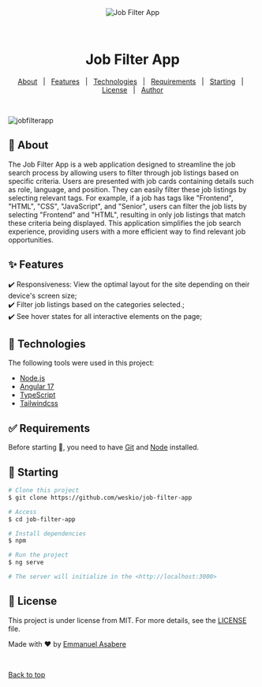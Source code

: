<div align="center" id="top"> 
  <img src="./.github/app.gif" alt="Job Filter App" />

  &#xa0;

  <!-- <a href="https://jobfilterapp.netlify.app">Demo</a> -->
</div>

<h1 align="center">Job Filter App</h1>

<!-- Status -->

<!-- <h4 align="center"> 
	🚧  Job Filter App 🚀 Under construction...  🚧
</h4> 

<hr> -->

<p align="center">
  <a href="#dart-about">About</a> &#xa0; | &#xa0; 
  <a href="#sparkles-features">Features</a> &#xa0; | &#xa0;
  <a href="#rocket-technologies">Technologies</a> &#xa0; | &#xa0;
  <a href="#white_check_mark-requirements">Requirements</a> &#xa0; | &#xa0;
  <a href="#checkered_flag-starting">Starting</a> &#xa0; | &#xa0;
  <a href="#memo-license">License</a> &#xa0; | &#xa0;
  <a href="https://github.com/weskio" target="_blank">Author</a>
</p>

<br>

![jobfilterapp](https://github.com/Weskio/job-filter-app/assets/120603467/075574f5-707a-4514-8e84-7edf98c35861)

## :dart: About ##

The Job Filter App is a web application designed to streamline the job search process by allowing users to filter through job listings based on specific criteria. Users are presented with job cards containing details such as role, language, and position. They can easily filter these job listings by selecting relevant tags. For example, if a job has tags like "Frontend", "HTML", "CSS", "JavaScript", and "Senior", users can filter the job lists by selecting "Frontend" and "HTML", resulting in only job listings that match these criteria being displayed. This application simplifies the job search experience, providing users with a more efficient way to find relevant job opportunities.

## :sparkles: Features ##

:heavy_check_mark: Responsiveness: View the optimal layout for the site depending on their device's screen size;\
:heavy_check_mark: Filter job listings based on the categories selected.;\
:heavy_check_mark: See hover states for all interactive elements on the page;

## :rocket: Technologies ##

The following tools were used in this project:

- [Node.js](https://nodejs.org/en/)
- [Angular 17](https://angular.dev/)
- [TypeScript](https://www.typescriptlang.org/)
- [Tailwindcss](https://tailwindcss.com/)

## :white_check_mark: Requirements ##

Before starting :checkered_flag:, you need to have [Git](https://git-scm.com) and [Node](https://nodejs.org/en/) installed.

## :checkered_flag: Starting ##

```bash
# Clone this project
$ git clone https://github.com/weskio/job-filter-app

# Access
$ cd job-filter-app

# Install dependencies
$ npm

# Run the project
$ ng serve

# The server will initialize in the <http://localhost:3000>
```

## :memo: License ##

This project is under license from MIT. For more details, see the [LICENSE](LICENSE.md) file.


Made with :heart: by <a href="https://github.com/weskio" target="_blank">Emmanuel Asabere</a>

&#xa0;

<a href="#top">Back to top</a>
